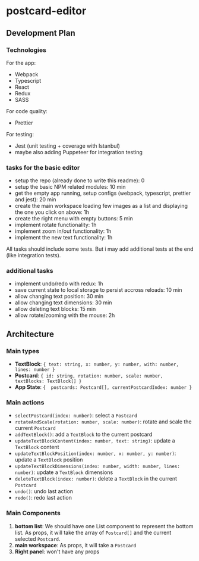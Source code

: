 # postcard-editor


## Development Plan

### Technologies
For the app:
- Webpack
- Typescript
- React
- Redux
- SASS

For code quality:
- Prettier

For testing:
- Jest (unit testing + coverage with Istanbul)
- maybe also adding Puppeteer for integration testing


### tasks for the basic editor
- setup the repo (already done to write this readme): 0
- setup the basic NPM related modules: 10 min
- get the empty app running, setup configs (webpack, typescript, prettier and jest): 20 min
- create the main workspace loading few images as a list and displaying the one you click on above: 1h
- create the right menu with empty buttons: 5 min
- implement rotate functionality: 1h
- implement zoom in/out functionality: 1h
- implement the new text functionality: 1h

All tasks should include some tests. But i may add additional tests at the end (like integration tests).


### additional tasks
- implement undo/redo with redux: 1h
- save current state to local storage to persist accross reloads: 10 min
- allow changing text position: 30 min
- allow changing text dimensions: 30 min
- allow deleting text blocks: 15 min
- allow rotate/zooming with the mouse: 2h



## Architecture
### Main types
 - **TextBlock**: ```{ text: string, x: number, y: number, with: number, lines: number }```
 - **Postcard**: ```{ id: string, rotation: number, scale: number, textBlocks: TextBlock[] }```
 - **App State**: ```{  postcards: Postcard[], currentPostcardIndex: number }```

### Main actions
 - `selectPostcard(index: number)`: select a `Postcard`
 - `rotateAndScale(rotation: number, scale: number)`: rotate and scale the current `Postcard`
 - `addTextBlock()`: add a `TextBlock` to the current postcard
 - `updateTextBlockContent(index: number, text: string)`: update a `TextBlock` content
 - `updateTextBlockPosition(index: number, x: number, y: number)`: update a `TextBlock` position
 - `updateTextBlockDimensions(index: number, width: number, lines: number)`: update a `TextBlock` dimensions
 - `deleteTextBlock(index: number)`: delete a `TextBlock` in the current `Postcard`
 - `undo()`: undo last action
 - `redo()`: redo last action

### Main Components

1. **bottom list**: We should have one List component to represent the bottom list. As props, it will take the array of `Postcard[]` and the current selected `Postcard`.
2. **main workspace**: As props, it will take a `Postcard`
3. **Right panel**: won't have any props